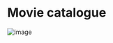 # Movie catalogue 
![image](https://github.com/user-attachments/assets/ead3abb3-9e47-48e3-8540-03dd19d7bea4)
